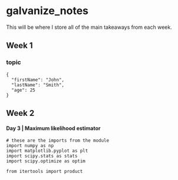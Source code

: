# galvanize_notes
This will be where I store all of the main takeaways from each week.

## Week 1
### topic


```
{
  "firstName": "John",
  "lastName": "Smith",
  "age": 25
}
```

## Week 2
#### Day 3 | Maximum likelihood estimator

```
# these are the imports from the module
import numpy as np
import matplotlib.pyplot as plt
import scipy.stats as stats
import scipy.optimize as optim

from itertools import product
```
